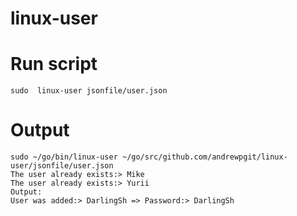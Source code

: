 # linux-user

# Run script

```
sudo  linux-user jsonfile/user.json

```

# Output

```
sudo ~/go/bin/linux-user ~/go/src/github.com/andrewpgit/linux-user/jsonfile/user.json
The user already exists:> Mike
The user already exists:> Yurii
Output: 
User was added:> DarlingSh => Password:> DarlingSh

```
